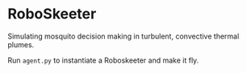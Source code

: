 RoboSkeeter
===========

Simulating mosquito decision making in turbulent, convective thermal plumes.

Run `agent.py` to instantiate a Roboskeeter and make it fly.